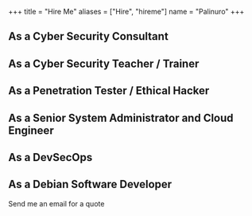 +++
title = "Hire Me"
aliases = ["Hire", "hireme"]
  name = "Palinuro"
+++

## As a Cyber Security Consultant

## As a Cyber Security Teacher / Trainer

## As a Penetration Tester / Ethical Hacker

## As a Senior System Administrator and Cloud Engineer

## As a DevSecOps

## As a Debian Software Developer



Send me an email for a quote